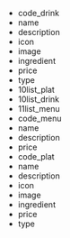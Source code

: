- code_drink
- name
- description
- icon
- image
- ingredient
- price
- type
- 10list_plat
- 10list_drink
- 11list_menu
- code_menu
- name
- description
- price
- code_plat
- name
- description
- icon
- image
- ingredient
- price
- type